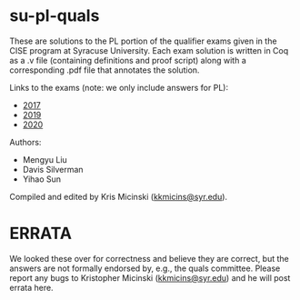 # su-pl-quals

These are solutions to the PL portion of the qualifier exams given in
the CISE program at Syracuse University. Each exam solution is written
in Coq as a .v file (containing definitions and proof script) along
with a corresponding .pdf file that annotates the solution.

Links to the exams (note: we only include answers for PL):
- [2017](https://eng-cs.syr.edu/wp-content/uploads/2017/11/QE1_CISE_Jan17.pdf)
- [2019](https://eng-cs.syr.edu/wp-content/uploads/2019/06/CISE-QE-1-Exam-Jan-7-2019.pdf)
- [2020](https://eng-cs.syr.edu/wp-content/uploads/2020/09/CIS-exam-Jan-6-2020.pdf)

Authors:
- Mengyu Liu
- Davis Silverman
- Yihao Sun

Compiled and edited by Kris Micinski (kkmicins@syr.edu).

# ERRATA

We looked these over for correctness and believe they are correct, but
the answers are not formally endorsed by, e.g., the quals committee. Please report any
bugs to Kristopher Micinski (kkmicins@syr.edu) and he will post errata
here.
